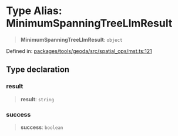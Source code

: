 # Type Alias: MinimumSpanningTreeLlmResult

> **MinimumSpanningTreeLlmResult**: `object`

Defined in: [packages/tools/geoda/src/spatial\_ops/mst.ts:121](https://github.com/GeoDaCenter/openassistant/blob/dc72d81a35cf8e46295657303846fbb4ad891993/packages/tools/geoda/src/spatial_ops/mst.ts#L121)

## Type declaration

### result

> **result**: `string`

### success

> **success**: `boolean`
